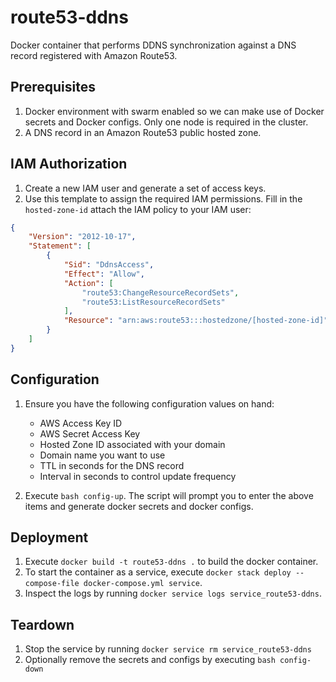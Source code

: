 # route53-ddns

Docker container that performs DDNS synchronization against a DNS record registered with Amazon Route53.

## Prerequisites

1. Docker environment with swarm enabled so we can make use of Docker secrets and Docker configs. Only one node is required in the cluster.
2. A DNS record in an Amazon Route53 public hosted zone.

## IAM Authorization

1. Create a new IAM user and generate a set of access keys.
2. Use this template to assign the required IAM permissions. Fill in the `hosted-zone-id` attach the IAM policy to your IAM user:

```json
{
    "Version": "2012-10-17",
    "Statement": [
        {
            "Sid": "DdnsAccess",
            "Effect": "Allow",
            "Action": [
                "route53:ChangeResourceRecordSets",
                "route53:ListResourceRecordSets"
            ],
            "Resource": "arn:aws:route53:::hostedzone/[hosted-zone-id]"
        }
    ]
}
```

## Configuration

1. Ensure you have the following configuration values on hand:
    - AWS Access Key ID
    - AWS Secret Access Key
    - Hosted Zone ID associated with your domain
    - Domain name you want to use
    - TTL in seconds for the DNS record
    - Interval in seconds to control update frequency

2. Execute `bash config-up`. The script will prompt you to enter the above items and generate docker secrets and docker configs.

## Deployment

1. Execute `docker build -t route53-ddns .` to build the docker container.
2. To start the container as a service, execute `docker stack deploy --compose-file docker-compose.yml service`.
3. Inspect the logs by running `docker service logs service_route53-ddns`.

## Teardown

1. Stop the service by running `docker service rm service_route53-ddns`
2. Optionally remove the secrets and configs by executing `bash config-down`
